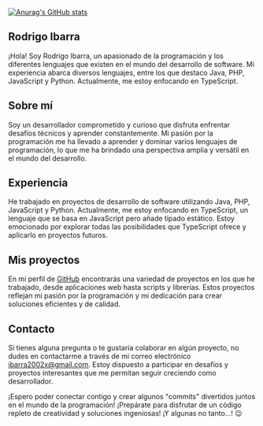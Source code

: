[![Anurag's GitHub stats](https://github-readme-stats.vercel.app/api?username=anuraghazra)](https://github.com/anuraghazra/github-readme-stats)

## Rodrigo Ibarra

¡Hola! Soy Rodrigo Ibarra, un apasionado de la programación y los diferentes lenguajes que existen en el mundo del desarrollo de software. Mi experiencia abarca diversos lenguajes, entre los que destaco Java, PHP, JavaScript y Python. Actualmente, me estoy enfocando en TypeScript.

## Sobre mí

Soy un desarrollador comprometido y curioso que disfruta enfrentar desafíos técnicos y aprender constantemente. Mi pasión por la programación me ha llevado a aprender y dominar varios lenguajes de programación, lo que me ha brindado una perspectiva amplia y versátil en el mundo del desarrollo.

## Experiencia

He trabajado en proyectos de desarrollo de software utilizando Java, PHP, JavaScript y Python. Actualmente, me estoy enfocando en TypeScript, un lenguaje que se basa en JavaScript pero añade tipado estático. Estoy emocionado por explorar todas las posibilidades que TypeScript ofrece y aplicarlo en proyectos futuros.

## Mis proyectos

En mi perfil de [GitHub](https://github.com/RNatsuki) encontrarás una variedad de proyectos en los que he trabajado, desde aplicaciones web hasta scripts y librerías. Estos proyectos reflejan mi pasión por la programación y mi dedicación para crear soluciones eficientes y de calidad.

## Contacto

Si tienes alguna pregunta o te gustaría colaborar en algún proyecto, no dudes en contactarme a través de mi correo electrónico [ibarra2002x@gmail.com](mailto:ibarra2002x@gmail.com). Estoy dispuesto a participar en desafíos y proyectos interesantes que me permitan seguir creciendo como desarrollador.

¡Espero poder conectar contigo y crear algunos "commits" divertidos juntos en el mundo de la programación! ¡Prepárate para disfrutar de un código repleto de creatividad y soluciones ingeniosas! ¡Y algunas no tanto...! 😉

